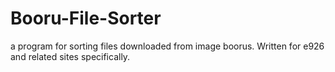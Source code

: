 # Booru-File-Sorter
a program for sorting files downloaded from image boorus. Written for e926 and related sites specifically.

